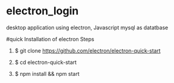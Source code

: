# electron_login
desktop application using electron, Javascript mysql as datatbase


#quick Installation of electron 
Steps 

1. $ git clone https://github.com/electron/electron-quick-start

2. $ cd electron-quick-start

3. $ npm install && npm start
